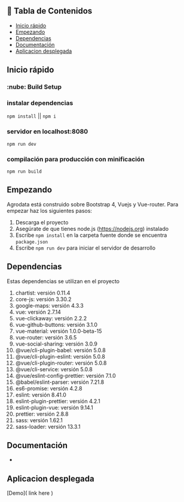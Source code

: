 ## :rocket: Tabla de Contenidos

- [Inicio rápido](#inicio-rápido)
- [Empezando](#empezando)
- [Dependencias](#dependencias)
- [Documentación](#documentacion)
- [Aplicacion desplegada](#demo)

## Inicio rápido

### :nube: Build Setup

### instalar dependencias

`npm install` || `npm i`

### servidor en localhost:8080

`npm run dev`

### compilación para producción con minificación

`npm run build`

## Empezando

Agrodata está construido sobre Bootstrap 4, Vuejs y Vue-router. Para empezar haz los siguientes pasos:

1. Descarga el proyecto
2. Asegúrate de que tienes node.js (https://nodejs.org) instalado
3. Escribe `npm install` en la carpeta fuente donde se encuentra `package.json`
4. Escribe `npm run dev` para iniciar el servidor de desarrollo

## Dependencias

Estas dependencias se utilizan en el proyecto

1.  chartist: versión 0.11.4
2.  core-js: versión 3.30.2
3.  google-maps: versión 4.3.3
4.  vue: versión 2.7.14
5.  vue-clickaway: versión 2.2.2
6.  vue-github-buttons: versión 3.1.0
7.  vue-material: versión 1.0.0-beta-15
8.  vue-router: versión 3.6.5
9.  vue-social-sharing: versión 3.0.9
10. @vue/cli-plugin-babel: versión 5.0.8
11. @vue/cli-plugin-eslint: versión 5.0.8
12. @vue/cli-plugin-router: versión 5.0.8
13. @vue/cli-service: versión 5.0.8
14. @vue/eslint-config-prettier: versión 7.1.0
15. @babel/eslint-parser: versión 7.21.8
16. es6-promise: versión 4.2.8
17. eslint: versión 8.41.0
18. eslint-plugin-prettier: versión 4.2.1
19. eslint-plugin-vue: versión 9.14.1
20. prettier: versión 2.8.8
21. sass: versión 1.62.1
22. sass-loader: versión 13.3.1

## Documentación

- 

## Aplicacion desplegada

[Demo]( link here )
